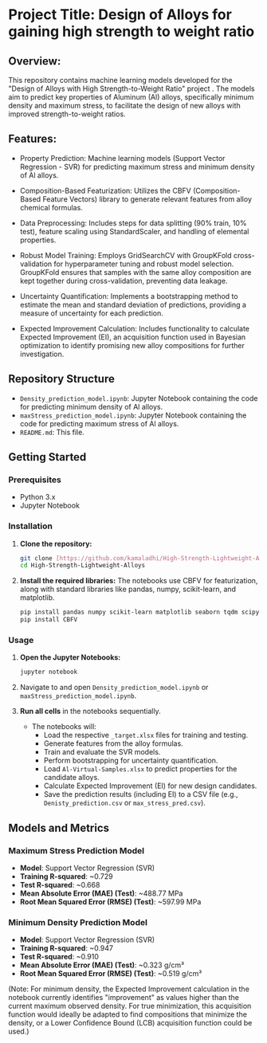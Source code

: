 # Project Title: Design of Alloys for gaining high strength to weight ratio
## **Overview:**

This repository contains machine learning models developed for the "Design of Alloys with High Strength-to-Weight Ratio" project . The models aim to predict key properties of Aluminum (Al) alloys, specifically minimum density and maximum stress, to facilitate the design of new alloys with improved strength-to-weight ratios.

## **Features:**

- Property Prediction: Machine learning models (Support Vector Regression - SVR) for predicting maximum stress and minimum density of Al alloys.

- Composition-Based Featurization: Utilizes the CBFV (Composition-Based Feature Vectors) library to generate relevant features from alloy chemical formulas.

- Data Preprocessing: Includes steps for data splitting (90% train, 10% test), feature scaling using StandardScaler, and handling of elemental properties.

- Robust Model Training: Employs GridSearchCV with GroupKFold cross-validation for hyperparameter tuning and robust model selection. GroupKFold ensures that samples with the same alloy composition are kept together during cross-validation, preventing data leakage.

- Uncertainty Quantification: Implements a bootstrapping method to estimate the mean and standard deviation of predictions, providing a measure of uncertainty for each prediction.

- Expected Improvement Calculation: Includes functionality to calculate Expected Improvement (EI), an acquisition function used in Bayesian optimization to identify promising new alloy compositions for further investigation.


## Repository Structure
* `Density_prediction_model.ipynb`: Jupyter Notebook containing the code for predicting minimum density of Al alloys.
* `maxStress_prediction_model.ipynb`: Jupyter Notebook containing the code for predicting maximum stress of Al alloys.
* `README.md`: This file.

## Getting Started

### Prerequisites

* Python 3.x
* Jupyter Notebook

### Installation

1.  **Clone the repository:**
    ```bash
    git clone [https://github.com/kamaladhi/High-Strength-Lightweight-Alloys.git](https://github.com/kamaladhi/High-Strength-Lightweight-Alloys.git)
    cd High-Strength-Lightweight-Alloys
    ```

2.  **Install the required libraries:**
    The notebooks use CBFV for featurization, along with standard libraries like pandas, numpy, scikit-learn, and matplotlib.
    ```bash
    pip install pandas numpy scikit-learn matplotlib seaborn tqdm scipy
    pip install CBFV
    ```

### Usage

1.  **Open the Jupyter Notebooks:**
    ```bash
    jupyter notebook
    ```
2.  Navigate to and open `Density_prediction_model.ipynb` or `maxStress_prediction_model.ipynb`.
3.  **Run all cells** in the notebooks sequentially.

    * The notebooks will:
        * Load the respective `_target.xlsx` files for training and testing.
        * Generate features from the alloy formulas.
        * Train and evaluate the SVR models.
        * Perform bootstrapping for uncertainty quantification.
        * Load `Al-Virtual-Samples.xlsx` to predict properties for the candidate alloys.
        * Calculate Expected Improvement (EI) for new design candidates.
        * Save the prediction results (including EI) to a CSV file (e.g., `Denisty_prediction.csv` or `max_stress_pred.csv`).

## Models and Metrics

### Maximum Stress Prediction Model

* **Model**: Support Vector Regression (SVR)
* **Training R-squared**: ~0.729
* **Test R-squared**: ~0.668
* **Mean Absolute Error (MAE) (Test)**: ~488.77 MPa
* **Root Mean Squared Error (RMSE) (Test)**: ~597.99 MPa

### Minimum Density Prediction Model

* **Model**: Support Vector Regression (SVR)
* **Training R-squared**: ~0.947
* **Test R-squared**: ~0.910
* **Mean Absolute Error (MAE) (Test)**: ~0.323 g/cm³
* **Root Mean Squared Error (RMSE) (Test)**: ~0.519 g/cm³

(Note: For minimum density, the Expected Improvement calculation in the notebook currently identifies "improvement" as values higher than the current maximum observed density. For true minimization, this acquisition function would ideally be adapted to find compositions that minimize the density, or a Lower Confidence Bound (LCB) acquisition function could be used.)

